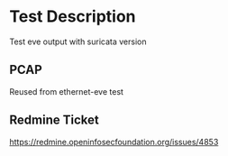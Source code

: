 # Test Description

Test eve output with suricata version

## PCAP

Reused from ethernet-eve test

## Redmine Ticket

https://redmine.openinfosecfoundation.org/issues/4853
